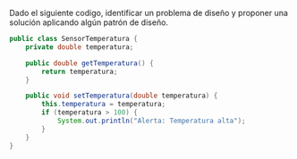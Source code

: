 Dado el siguiente codigo, identificar un problema de diseño y proponer una solución aplicando algún patrón de diseño.

```java
public class SensorTemperatura {
    private double temperatura;

    public double getTemperatura() {
        return temperatura;
    }

    public void setTemperatura(double temperatura) {
        this.temperatura = temperatura;
        if (temperatura > 100) {
            System.out.println("Alerta: Temperatura alta");
        }
    }
}
```